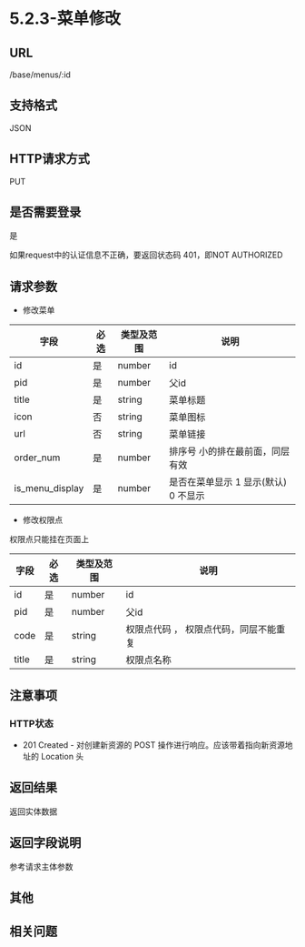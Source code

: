 # 5.2.3-菜单修改

## URL

/base/menus/:id

## 支持格式

JSON

## HTTP请求方式

PUT

## 是否需要登录

是

如果request中的认证信息不正确，要返回状态码 401，即NOT AUTHORIZED

## 请求参数

- 修改菜单

字段 | 必选 | 类型及范围 | 说明
----|------|----------|-------------
id                |   是   | number    | id
pid               |   是   | number    | 父id
title             |   是   | string    | 菜单标题
icon              |   否   | string    | 菜单图标
url               |   否   | string    | 菜单链接
order_num         |   是   | number    | 排序号 小的排在最前面，同层有效
is_menu_display   |   是   | number    | 是否在菜单显示 1 显示(默认) 0 不显示

- 修改权限点

权限点只能挂在页面上

字段 | 必选 | 类型及范围 | 说明
----|------|----------|-------------
id                |   是   | number    | id
pid               |   是   | number    | 父id
code              |   是   | string    | 权限点代码 ， 权限点代码，同层不能重复
title             |   是   | string    | 权限点名称

## 注意事项

### HTTP状态

- 201 Created - 对创建新资源的 POST 操作进行响应。应该带着指向新资源地址的 Location 头

## 返回结果

返回实体数据

## 返回字段说明

参考请求主体参数

## 其他

## 相关问题

